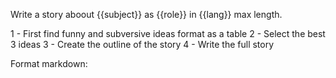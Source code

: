 
Write a story aboout {{subject}} as {{role}} in {{lang}} max length.

1 - First find funny and subversive ideas format as a table
2 - Select the best 3 ideas
3 - Create the outline of the story 
4 - Write the full story

Format markdown:

<ideas/>
<outline/>
<story/>

